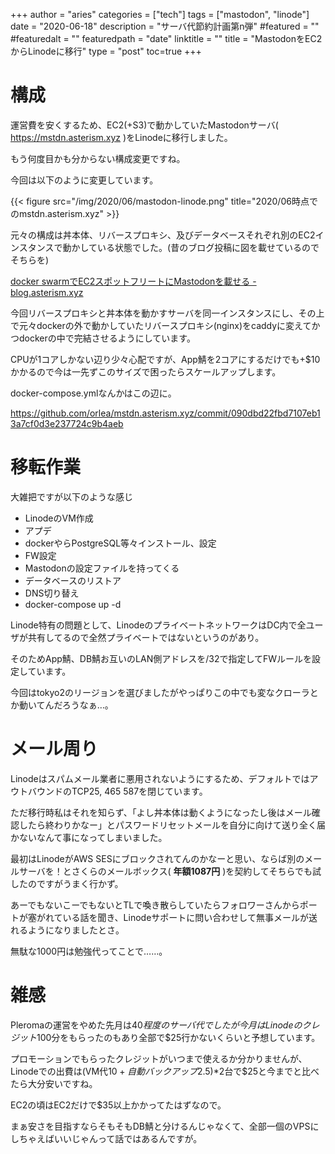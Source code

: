 +++
author = "aries"
categories = ["tech"]
tags = ["mastodon", "linode"]
date = "2020-06-18"
description = "サーバ代節約計画第n弾"
#featured = ""
#featuredalt = ""
featuredpath = "date"
linktitle = ""
title = "MastodonをEC2からLinodeに移行"
type = "post"
toc=true
+++


# 構成

運営費を安くするため、EC2(+S3)で動かしていたMastodonサーバ( https://mstdn.asterism.xyz )をLinodeに移行しました。

もう何度目かも分からない構成変更ですね。

今回は以下のように変更しています。

{{< figure src="/img/2020/06/mastodon-linode.png" title="2020/06時点でのmstdn.asterism.xyz" >}}

元々の構成は丼本体、リバースプロキシ、及びデータベースそれぞれ別のEC2インスタンスで動かしている状態でした。(昔のブログ投稿に図を載せているのでそちらを)

[docker swarmでEC2スポットフリートにMastodonを載せる - blog.asterism.xyz](/posts/2019/08/2019-08-01.md)

今回リバースプロキシと丼本体を動かすサーバを同一インスタンスにし、その上で元々dockerの外で動かしていたリバースプロキシ(nginx)をcaddyに変えてかつdockerの中で完結させるようにしています。

CPUが1コアしかない辺り少々心配ですが、App鯖を2コアにするだけでも+$10かかるので今は一先ずこのサイズで困ったらスケールアップします。

docker-compose.ymlなんかはこの辺に。

https://github.com/orlea/mstdn.asterism.xyz/commit/090dbd22fbd7107eb13a7cf0d3e237724c9b4aeb


# 移転作業

大雑把ですが以下のような感じ

- LinodeのVM作成
- アプデ
- dockerやらPostgreSQL等々インストール、設定
- FW設定
- Mastodonの設定ファイルを持ってくる
- データベースのリストア
- DNS切り替え
- docker-compose up -d

Linode特有の問題として、LinodeのプライベートネットワークはDC内で全ユーザが共有してるので全然プライベートではないというのがあり。

そのためApp鯖、DB鯖お互いのLAN側アドレスを/32で指定してFWルールを設定しています。

今回はtokyo2のリージョンを選びましたがやっぱりこの中でも変なクローラとか動いてんだろうなぁ…。

# メール周り

Linodeはスパムメール業者に悪用されないようにするため、デフォルトではアウトバウンドのTCP25, 465 587を閉じています。

ただ移行時私はそれを知らず、「よし丼本体は動くようになったし後はメール確認したら終わりかなー」とパスワードリセットメールを自分に向けて送り全く届かないなんて事になってしまいました。

最初はLinodeがAWS SESにブロックされてんのかなーと思い、ならば別のメールサーバを！とさくらのメールボックス( __年額1087円__ )を契約してそちらでも試したのですがうまく行かず。

あーでもないこーでもないとTLで喚き散らしていたらフォロワーさんからポートが塞がれている話を聞き、Linodeサポートに問い合わせして無事メールが送れるようになりましたとさ。

無駄な1000円は勉強代ってことで……。

# 雑感

Pleromaの運営をやめた先月は$40程度のサーバ代でしたが今月はLinodeのクレジット$100分をもらったのもあり全部で$25行かないくらいと予想しています。

プロモーションでもらったクレジットがいつまで使えるか分かりませんが、Linodeでの出費は(VM代$10+自動バックアップ$2.5)*2台で$25と今までと比べたら大分安いですね。

EC2の頃はEC2だけで$35以上かかってたはずなので。

まぁ安さを目指すならそもそもDB鯖と分けるんじゃなくて、全部一個のVPSにしちゃえばいいじゃんって話ではあるんですが。
